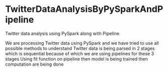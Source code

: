 # TwitterDataAnalysisByPySparkAndPipeline
Twitter data analysis using PySpark along with Pipeline

We are processing Twitter data using PySpark and we have tried to use all possible methods to understand
Twitter data is being parsed in 2 stages which is sequential because of which we are using pipelines for these 3 stages
Using fit function on pipeline then model is being trained
then computation are being done
